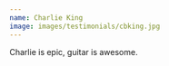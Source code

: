 ```yaml
---
name: Charlie King
image: images/testimonials/cbking.jpg
---
```


Charlie is epic, guitar is awesome.